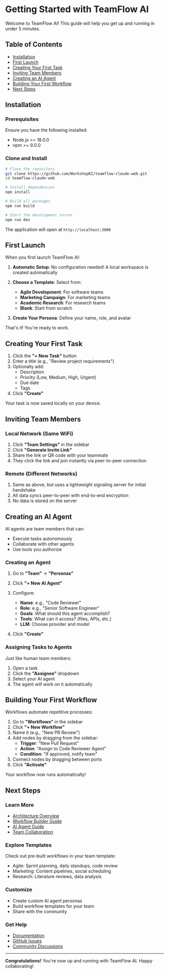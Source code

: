 # Getting Started with TeamFlow AI

Welcome to TeamFlow AI! This guide will help you get up and running in under 5 minutes.

## Table of Contents

- [Installation](#installation)
- [First Launch](#first-launch)
- [Creating Your First Task](#creating-your-first-task)
- [Inviting Team Members](#inviting-team-members)
- [Creating an AI Agent](#creating-an-ai-agent)
- [Building Your First Workflow](#building-your-first-workflow)
- [Next Steps](#next-steps)

## Installation

### Prerequisites

Ensure you have the following installed:
- Node.js >= 18.0.0
- npm >= 9.0.0

### Clone and Install

```bash
# Clone the repository
git clone https://github.com/WorkshopKI/teamflow-claude-web.git
cd teamflow-claude-web

# Install dependencies
npm install

# Build all packages
npm run build

# Start the development server
npm run dev
```

The application will open at `http://localhost:3000`

## First Launch

When you first launch TeamFlow AI:

1. **Automatic Setup**: No configuration needed! A local workspace is created automatically
2. **Choose a Template**: Select from:
   - **Agile Development**: For software teams
   - **Marketing Campaign**: For marketing teams
   - **Academic Research**: For research teams
   - **Blank**: Start from scratch

3. **Create Your Persona**: Define your name, role, and avatar

That's it! You're ready to work.

## Creating Your First Task

1. Click the **"+ New Task"** button
2. Enter a title (e.g., "Review project requirements")
3. Optionally add:
   - Description
   - Priority (Low, Medium, High, Urgent)
   - Due date
   - Tags
4. Click **"Create"**

Your task is now saved locally on your device.

## Inviting Team Members

### Local Network (Same WiFi)

1. Click **"Team Settings"** in the sidebar
2. Click **"Generate Invite Link"**
3. Share the link or QR code with your teammate
4. They click the link and join instantly via peer-to-peer connection

### Remote (Different Networks)

1. Same as above, but uses a lightweight signaling server for initial handshake
2. All data syncs peer-to-peer with end-to-end encryption
3. No data is stored on the server

## Creating an AI Agent

AI agents are team members that can:
- Execute tasks autonomously
- Collaborate with other agents
- Use tools you authorize

### Creating an Agent

1. Go to **"Team"** → **"Personas"**
2. Click **"+ New AI Agent"**
3. Configure:
   - **Name**: e.g., "Code Reviewer"
   - **Role**: e.g., "Senior Software Engineer"
   - **Goals**: What should this agent accomplish?
   - **Tools**: What can it access? (files, APIs, etc.)
   - **LLM**: Choose provider and model

4. Click **"Create"**

### Assigning Tasks to Agents

Just like human team members:
1. Open a task
2. Click the **"Assignee"** dropdown
3. Select your AI agent
4. The agent will work on it automatically

## Building Your First Workflow

Workflows automate repetitive processes:

1. Go to **"Workflows"** in the sidebar
2. Click **"+ New Workflow"**
3. Name it (e.g., "New PR Review")
4. Add nodes by dragging from the sidebar:
   - **Trigger**: "New Pull Request"
   - **Action**: "Assign to Code Reviewer Agent"
   - **Condition**: "If approved, notify team"
5. Connect nodes by dragging between ports
6. Click **"Activate"**

Your workflow now runs automatically!

## Next Steps

### Learn More

- [Architecture Overview](../architecture)
- [Workflow Builder Guide](./workflows.md)
- [AI Agent Guide](./ai-agents.md)
- [Team Collaboration](./teams.md)

### Explore Templates

Check out pre-built workflows in your team template:
- Agile: Sprint planning, daily standups, code review
- Marketing: Content pipelines, social scheduling
- Research: Literature reviews, data analysis

### Customize

- Create custom AI agent personas
- Build workflow templates for your team
- Share with the community

### Get Help

- [Documentation](../README.md)
- [GitHub Issues](https://github.com/WorkshopKI/teamflow-claude-web/issues)
- [Community Discussions](https://github.com/WorkshopKI/teamflow-claude-web/discussions)

---

**Congratulations!** You're now up and running with TeamFlow AI. Happy collaborating!
